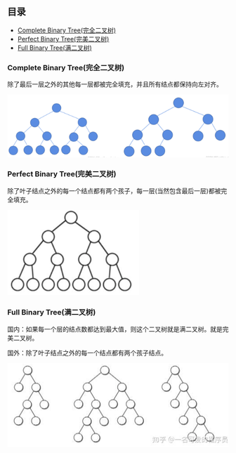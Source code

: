 


## 目录
  - [Complete Binary Tree(完全二叉树)](#complete-binary-tree完全二叉树)
  - [Perfect Binary Tree(完美二叉树)](#perfect-binary-tree完美二叉树)
  - [Full Binary Tree(满二叉树)](#full-binary-tree满二叉树)


### Complete Binary Tree(完全二叉树)
除了最后一层之外的其他每一层都被完全填充，并且所有结点都保持向左对齐。

<img src="../images/Tree/CompleteBinaryTree.png" width="600">


### Perfect Binary Tree(完美二叉树)
除了叶子结点之外的每一个结点都有两个孩子，每一层(当然包含最后一层)都被完全填充。

<img src="../images/Tree/PerfectBinaryTree.png" width="300">

### Full Binary Tree(满二叉树)
国内：如果每一个层的结点数都达到最大值，则这个二叉树就是满二叉树。就是完美二叉树。

国外：除了叶子结点之外的每一个结点都有两个孩子结点。

<img src="../images/Tree/FullBinaryTree.png" width="550">